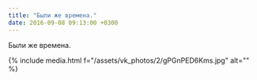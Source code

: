 ```yaml
---
title: "Были же времена."
date: 2016-09-08 09:13:00 +0300
---
```


Были же времена.

{% include media.html f="/assets/vk_photos/2/gPGnPED6Kms.jpg" alt="" %}
